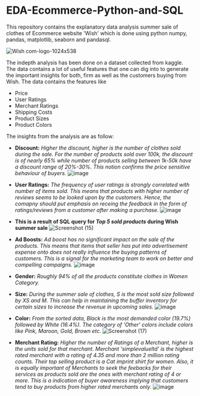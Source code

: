 # EDA-Ecommerce-Python-and-SQL
This repository contains the explanatory data analysis summer sale of clothes of Ecommerce website 'Wish' which is done using python numpy, pandas, matplotlib, seaborn and pandasql.

![Wish com-logo-1024x538](https://user-images.githubusercontent.com/99166745/177133908-77bc0e86-1aca-4161-a93d-7eeb2a70b3d6.jpeg)

The indepth analysis has been done on a dataset collected from kaggle. The data contains a lot of useful features that one can dig into to generate the important insights for both, firm as well as the customers buying from Wish. The data contains the features like 
- Price
- User Ratings
- Merchant Ratings
- Shipping Costs
- Product Sizes
- Product Colors

The insights from the analysis are as follow:
- **Discount:** *Higher the discount, higher is the number of clothes sold during the sale. For the number of products sold over 100k, the discount is of nearly 65% while number of products selling between 1k-50k have a discount range of 20%-30%. This notion confirms the price sensitive behaviour of buyers.*
![image](https://user-images.githubusercontent.com/99166745/177139193-c11a92b8-85a8-4142-a0e5-32ed9922d32a.png)

- **User Ratings:** *The frequency of user ratings is strongly correlated with number of items sold. This means that products with higher number of reviews seems to be looked upon by the customers. Hence, the comapny should put emphasis on receing the feedback in the form of ratings/reviews from a customer after making a purchase.*
![image](https://user-images.githubusercontent.com/99166745/177139279-15ded648-fc16-4b65-98d4-922c050d7f65.png)

- **This is a result of SQL query for *Top 5 sold products* during Wish summer sale**
![Screenshot (15)](https://user-images.githubusercontent.com/99166745/177259011-0a5f1833-c552-4f6f-a1cf-cc054d7cc004.png)

- **Ad Boosts:** *Ad boost has no significant impact on the sale of the products. This means that items that seller has put into advertisement expense onto does not really influence the buying patterns of customers. This is a signal for the marketing team to work on better and compelling campaigns.*
![image](https://user-images.githubusercontent.com/99166745/177259173-d11b4b41-84d6-4e45-99cc-d7b8b18cac83.png)

- **Gender:** *Roughly 94% of all the products constitute clothes in Women Category.*

- **Size:** *During the summer sale of clothes, S is the most sold size followed by XS and M. This can help in maintaining the buffer inventory for certain sizes to increase the revenue in upcoming sales.*
![image](https://user-images.githubusercontent.com/99166745/177259214-f563897e-de37-420d-88de-9e1bc48983b5.png)

- **Color:** *From the sorted data, Black is the most demanded color (19.7%) followed by White (16.4%). The category of 'Other' colors include colors like Pink, Maroon, Gold, Brown etc.*
![Screenshot (17)](https://user-images.githubusercontent.com/99166745/177259548-1fd6e077-b683-442d-b73e-98f4427da033.png)

- **Merchant Rating:** *Higher the number of Ratings of a Merchant, higher is the units sold for that merchant. Merchant 'simplevalueltd' is the highest rated merchant with a rating of 4.35 and more than 2 million rating counts. Their top selling product is a Cat imprint shirt for women. Also, it is equally important of Merchants to seek the feebacks for their services as products sold are the ones with merchant rating of 4 or more. This is a indication of buyer awareness implying that customers tend to buy products from higher rated merchants only.*
![image](https://user-images.githubusercontent.com/99166745/177259583-1051fccd-1fd6-4aba-998a-b32a7ca99573.png)
